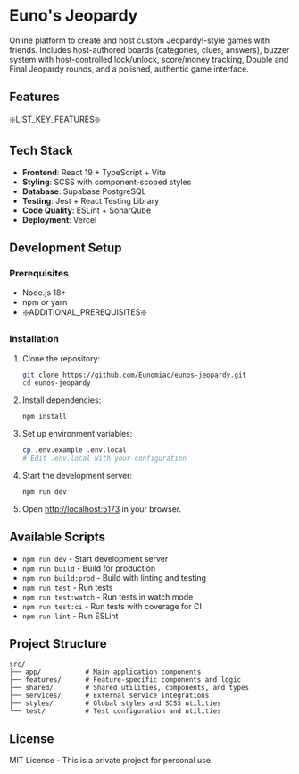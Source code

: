 # Euno's Jeopardy

Online platform to create and host custom Jeopardy!-style games with friends. Includes host-authored boards (categories, clues, answers), buzzer system with host-controlled lock/unlock, score/money tracking, Double and Final Jeopardy rounds, and a polished, authentic game interface.

## Features

❇️LIST_KEY_FEATURES❇️

## Tech Stack

- **Frontend**: React 19 + TypeScript + Vite
- **Styling**: SCSS with component-scoped styles
- **Database**: Supabase PostgreSQL
- **Testing**: Jest + React Testing Library
- **Code Quality**: ESLint + SonarQube
- **Deployment**: Vercel

## Development Setup

### Prerequisites

- Node.js 18+
- npm or yarn
- ❇️ADDITIONAL_PREREQUISITES❇️

### Installation

1. Clone the repository:
   ```bash
   git clone https://github.com/Eunomiac/eunos-jeopardy.git
   cd eunos-jeopardy
   ```

2. Install dependencies:
   ```bash
   npm install
   ```

3. Set up environment variables:
   ```bash
   cp .env.example .env.local
   # Edit .env.local with your configuration
   ```

4. Start the development server:
   ```bash
   npm run dev
   ```

5. Open [http://localhost:5173](http://localhost:5173) in your browser.

## Available Scripts

- `npm run dev` - Start development server
- `npm run build` - Build for production
- `npm run build:prod` - Build with linting and testing
- `npm run test` - Run tests
- `npm run test:watch` - Run tests in watch mode
- `npm run test:ci` - Run tests with coverage for CI
- `npm run lint` - Run ESLint

## Project Structure

```
src/
├── app/           # Main application components
├── features/      # Feature-specific components and logic
├── shared/        # Shared utilities, components, and types
├── services/      # External service integrations
├── styles/        # Global styles and SCSS utilities
└── test/          # Test configuration and utilities
```

## License

MIT License - This is a private project for personal use.